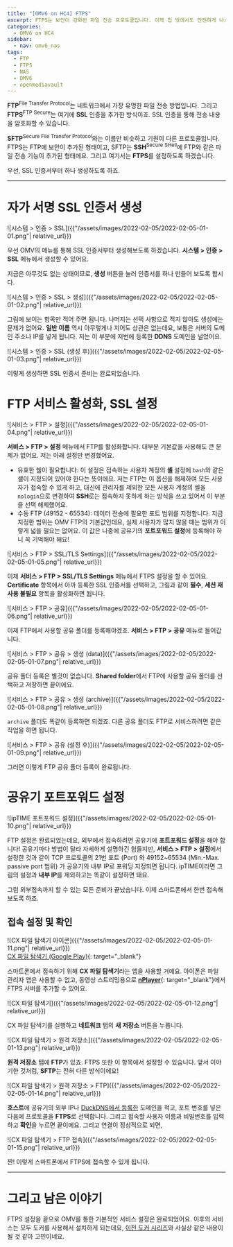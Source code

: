 ```yaml
---
title: "[OMV6 on HC4] FTPS"
excerpt: FTPS는 보안이 강화된 파일 전송 프로토콜입니다. 이제 집 밖에서도 안전하게 나스에 접속할 수 있어요.
categories:
  - OMV6 on HC4
sidebar:
  - nav: omv6_nas
tags:
  - FTP
  - FTPS
  - NAS
  - OMV6
  - openmediavault
---
```


**FTP**<sup>File Transfer Protocol</sup>는 네트워크에서 가장 유명한 파일 전송 방법입니다. 그리고 **FTPS**<sup>FTP Secure</sup>는 여기에 **SSL** 인증을 추가한 방식이죠. SSL 인증을 통해 전송 내용을 암호화할 수 있습니다.

**SFTP**<sup>Secure File Transfer Protocol</sup>와는 이름만 비슷하고 기원이 다른 프로토콜입니다. FTPS는 FTP에 보안이 추가된 형태이고, SFTP는 **SSH**<sup>Secure SHell</sup>에 FTP와 같은 파일 전송 기능이 추가된 형태에요. 그리고 여기서는 **FTPS**를 설정하도록 하겠습니다.

우선, SSL 인증서부터 하나 생성하도록 하죠.

---

# 자가 서명 SSL 인증서 생성

![시스템 > 인증 > SSL]({{"/assets/images/2022-02-05/2022-02-05-01-01.png"| relative_url}})

우선 OMV의 메뉴를 통해 SSL 인증서부터 생성해보도록 하겠습니다. **시스템 > 인증 > SSL** 메뉴에서 생성할 수 있어요.

지금은 아무것도 없는 상태이므로, **생성** 버튼을 눌러 인증서를 하나 만들어 보도록 합시다.

![시스템 > 인증 > SSL > 생성]({{"/assets/images/2022-02-05/2022-02-05-01-02.png"| relative_url}})

그림에 보이는 항목만 적어 주면 됩니다. 나머지는 선택 사항으로 적지 않아도 생성에는 문제가 없어요. **일반 이름** 역시 아무렇게나 지어도 상관은 없는데요, 보통은 서버의 도메인 주소나 IP를 넣게 됩니다. 저는 이 부분에 저번에 등록한 **DDNS** 도메인을 널었어요.

![시스템 > 인증 > SSL (생성 후)]({{"/assets/images/2022-02-05/2022-02-05-01-03.png"| relative_url}})

이렇게 생성하면 SSL 인증서 준비는 완료되었습니다.

# FTP 서비스 활성화, SSL 설정

![서비스 > FTP > 설정]({{"/assets/images/2022-02-05/2022-02-05-01-04.png"| relative_url}})

**서비스 > FTP > 설정** 메뉴에서 FTP를 활성화합니다. 대부분 기본값을 사용해도 큰 문제가 없어요. 저는 아래 설정만 변경했어요.

- 유효한 쉘이 필요합니다: 이 설정은 접속하는 사용자 계정의 **셸** 설정에 `bash`와 같은 셸이 지정되어 있어야 한다는 뜻이에요. 저는 FTP는 이 옵션을 해제하여 모든 사용자가 접속할 수 있게 하고, 대신에 관리자를 제외한 모든 사용자 계정의 셸을 `nologin`으로 변경하여 **SSH**로는 접속하지 못하게 하는 방식을 쓰고 있어서 이 부분을 선택 해제했어요.
- 수동 FTP (49152 - 65534): 데이터 전송에 필요한 포트 범위를 지정합니다. 지금 지정한 범위는 OMV FTP의 기본값인데요, 실제 사용자가 많지 않을 때는 범위가 이렇게 넓을 필요는 없어요. 이 값은 나중에 공유기의 **포트포워드 설정**에 등록해야 하니 꼭 기억해야 해요!

![서비스 > FTP > SSL/TLS Settings]({{"/assets/images/2022-02-05/2022-02-05-01-05.png"| relative_url}})

이제 **서비스 > FTP > SSL/TLS Settings** 메뉴에서 FTPS 설정을 할 수 있어요. **Certificate** 항목에서 아까 등록한 SSL 인증서를 선택하고, 그림과 같이 **필수**, **세션 재사용 불필요** 항목을 활성화하면 됩니다.

![서비스 > FTP > 공유]({{"/assets/images/2022-02-05/2022-02-05-01-06.png"| relative_url}})

이제 FTP에서 사용할 공유 폴더를 등록해야겠죠. **서비스 > FTP > 공유** 메뉴로 들어갑니다.

![서비스 > FTP > 공유 > 생성 (data)]({{"/assets/images/2022-02-05/2022-02-05-01-07.png"| relative_url}})

공유 폴더 등록은 별것이 없습니다. **Shared folder**에서 FTP에 사용할 공유 폴더를 선택하고 저장하면 끝이에요.

![서비스 > FTP > 공유 > 생성 (archive)]({{"/assets/images/2022-02-05/2022-02-05-01-08.png"| relative_url}})

`archive` 폴더도 똑같이 등록하면 되겠죠. 다른 공유 폴더도 FTP로 서비스하려면 같은 작업을 하면 됩니다.

![서비스 > FTP > 공유 (설정 후)]({{"/assets/images/2022-02-05/2022-02-05-01-09.png"| relative_url}})

그러면 이렇게 FTP 공유 폴더 등록이 완료됩니다.

# 공유기 포트포워드 설정

![ipTIME 포트포워드 설정]({{"/assets/images/2022-02-05/2022-02-05-01-10.png"| relative_url}})

FTP 설정은 완료되었는데요, 외부에서 접속하려면 공유기에 **포트포워드 설정**을 해야 합니다! 공유기마다 방법이 달라 자세하게 설명하긴 힘들지만, **서비스 > FTP > 설정**에서 설정한 것과 같이 TCP 프로토콜의 21번 포트 (Port) 와 49152~65534 (Min.-Max. passive port 범위) 가 공유기의 내부 IP로 포워딩 지정되면 됩니다. ipTIME이라면 그림의 설정과 **내부 IP**를 제외하고는 똑같이 설정하면 돼요.

그럼 외부접속까지 할 수 있는 모든 준비가 끝났습니다. 이제 스마트폰에서 한번 접속해 보도록 하죠.

## 접속 설정 및 확인

![CX 파일 탐색기 아이콘]({{"/assets/images/2022-02-05/2022-02-05-01-11.png"| relative_url}})  
[CX 파일 탐색기 (Google Play)](https://play.google.com/store/apps/details?id=com.cxinventor.file.explorer){: target="_blank"}

스마트폰에서 접속하기 위해 **CX 파일 탐색기**라는 앱을 사용할 거예요. 아이폰은 파일 관리자 앱은 사용할 수 없고, 동영상 스트리밍용으로 [**nPlayer**](https://apps.apple.com/kr/app/nplayer/id1116905928){: target="_blank"}에서 FTPS 서버를 추가할 수 있어요.

![CX 파일 탐색기]({{"/assets/images/2022-02-05/2022-02-05-01-12.png"| relative_url}})

CX 파일 탐색기를 실행하고 **네트워크** 탭의 **새 저장소** 버튼을 누릅니다.

![CX 파일 탐색기 > 원격 저장소]({{"/assets/images/2022-02-05/2022-02-05-01-13.png"| relative_url}})

**원격 저장소** 탭에 **FTP**가 있죠. FTPS 또한 이 항목에서 설정할 수 있습니다. 앞서 이야기한 것처럼, **SFTP**는 전혀 다른 방식이에요!

![CX 파일 탐색기 > 원격 저장소 > FTP]({{"/assets/images/2022-02-05/2022-02-05-01-14.png"| relative_url}})

**호스트**에 공유기의 외부 IP나 [DuckDNS에서 등록한](/2022-01-23/DuckDNS-DDNS) 도메인을 적고, 포트 번호를 넣은 다음에 프로토콜을 **FTPS**로 선택합니다. 그리고 접속할 사용자 이름과 비밀번호를 입력하고 **확인**을 누르면 끝이에요. 그리고 연결이 정상적으로 되면,

![CX 파일 탐색기 > FTP 접속]({{"/assets/images/2022-02-05/2022-02-05-01-15.png"| relative_url}})

짠! 이렇게 스마트폰에서 FTPS에 접속할 수 있게 됩니다.

---

# 그리고 남은 이야기

FTPS 설정을 끝으로 OMV를 통한 기본적인 서비스 설정은 완료되었어요. 이후의 서비스는 모두 도커를 사용해서 설치하게 되는데요, [이전 도커 시리즈](/category/docker_nas/)와 사실상 같은 내용이 될 것 같아 고민이네요.
